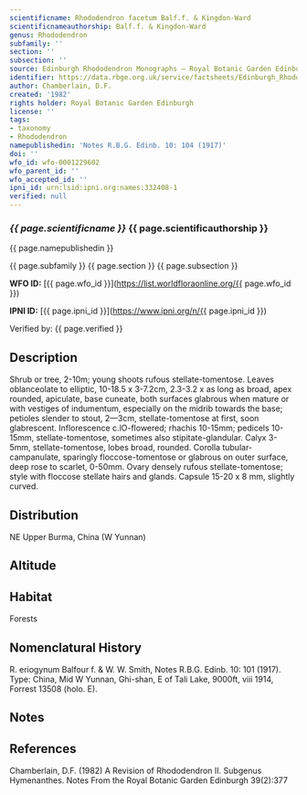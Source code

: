```yaml
---
scientificname: Rhododendron facetum Balf.f. & Kingdon-Ward
scientificnameauthorship: Balf.f. & Kingdon-Ward
genus: Rhododendron
subfamily: ''
section: ''
subsection: ''
source: Edinburgh Rhododendron Monographs – Royal Botanic Garden Edinburgh
identifier: https://data.rbge.org.uk/service/factsheets/Edinburgh_Rhododendron_Monographs.xhtml
author: Chamberlain, D.F.
created: '1982'
rights holder: Royal Botanic Garden Edinburgh
license: ''
tags:
- taxonomy
- Rhododendron
namepublishedin: 'Notes R.B.G. Edinb. 10: 104 (1917)'
doi: ''
wfo_id: wfo-0001229602
wfo_parent_id: ''
wfo_accepted_id: ''
ipni_id: urn:lsid:ipni.org:names:332408-1
verified: null
---
```

### _{{ page.scientificname }}_ {{ page.scientificauthorship }}
 {{ page.namepublishedin }}

{{ page.subfamily }} {{ page.section }} {{ page.subsection }}

**WFO ID:** [{{ page.wfo_id }}](https://list.worldfloraonline.org/{{ page.wfo_id }})

**IPNI ID:** [{{ page.ipni_id }}](https://www.ipni.org/n/{{ page.ipni_id }})

Verified by: {{ page.verified }}



## Description
Shrub or tree, 2-10m; young shoots rufous stellate-tomentose. Leaves oblanceolate to elliptic, 10-18.5 x 3-7.2cm, 2.3-3.2 x as long as broad, apex rounded, apiculate, base cuneate, both surfaces glabrous when mature or with vestiges of indumentum, especially on the midrib towards the base; petioles slender to stout, 2—3cm, stellate-tomentose at first, soon glabrescent. Inflorescence c.lO-flowered; rhachis 10-15mm; pedicels 10-15mm, stellate-tomentose, sometimes also stipitate-glandular. Calyx 3-5mm, stellate-tomentose, lobes broad, rounded. Corolla tubular-campanulate, sparingly floccose-tomentose or glabrous on outer surface, deep rose to scarlet, 0-50mm. Ovary densely rufous stellate-tomentose; style with floccose stellate hairs and glands. Capsule 15-20 x 8 mm, slightly curved.

## Distribution
NE Upper Burma, China (W Yunnan)

## Altitude


## Habitat
Forests

## Nomenclatural History
R. eriogynum Balfour f. & W. W. Smith, Notes R.B.G. Edinb. 10: 101 (1917). Type: China, Mid W Yunnan, Ghi-shan, E of Tali Lake, 9000ft, viii 1914, Forrest 13508 (holo. E).
                       
## Notes


## References

Chamberlain, D.F. (1982) A Revision of Rhododendron II. Subgenus Hymenanthes. Notes From the Royal Botanic Garden Edinburgh 39(2):377
